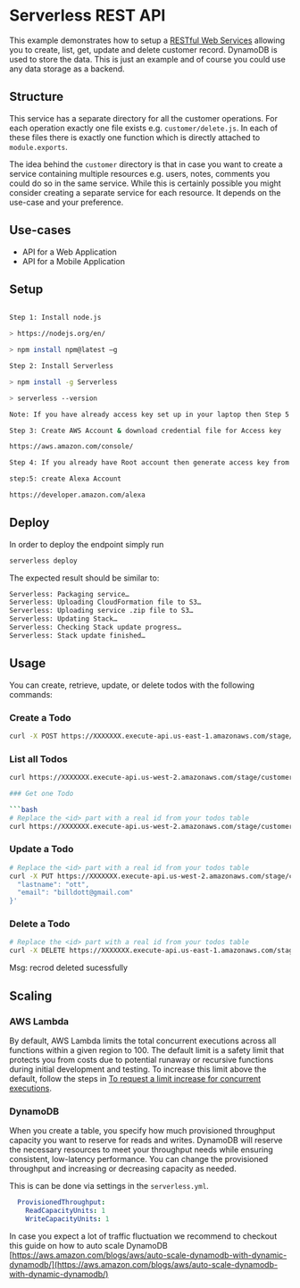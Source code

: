 # Serverless REST API

This example demonstrates how to setup a [RESTful Web Services](https://en.wikipedia.org/wiki/Representational_state_transfer#Applied_to_web_services) allowing you to create, list, get, update and delete customer record. DynamoDB is used to store the data. This is just an example and of course you could use any data storage as a backend.

## Structure

This service has a separate directory for all the customer operations. For each operation exactly one file exists e.g. `customer/delete.js`. In each of these files there is exactly one function which is directly attached to `module.exports`.

The idea behind the `customer` directory is that in case you want to create a service containing multiple resources e.g. users, notes, comments you could do so in the same service. While this is certainly possible you might consider creating a separate service for each resource. It depends on the use-case and your preference.

## Use-cases

- API for a Web Application
- API for a Mobile Application

## Setup

```bash

Step 1: Install node.js 

> https://nodejs.org/en/ 

> npm install npm@latest –g 

Step 2: Install Serverless 

> npm install -g Serverless

> serverless --version 

Note: If you have already access key set up in your laptop then Step 5 & 6 steps are not needed 

Step 3: Create AWS Account & download credential file for Access key 

https://aws.amazon.com/console/

Step 4: If you already have Root account then generate access key from Security tab from User tab and save csv file in local 

step:5: create Alexa Account 

https://developer.amazon.com/alexa 

```

## Deploy

In order to deploy the endpoint simply run

```bash
serverless deploy
```

The expected result should be similar to:

```bash
Serverless: Packaging service…
Serverless: Uploading CloudFormation file to S3…
Serverless: Uploading service .zip file to S3…
Serverless: Updating Stack…
Serverless: Checking Stack update progress…
Serverless: Stack update finished…

```

## Usage

You can create, retrieve, update, or delete todos with the following commands:

### Create a Todo

```bash
curl -X POST https://XXXXXXX.execute-api.us-east-1.amazonaws.com/stage/customer--data  '{	"firstname": "bill",	"lastname" : "ott",	"email" : "billdott@gmail.com"}'

```

### List all Todos

```bash
curl https://XXXXXXX.execute-api.us-west-2.amazonaws.com/stage/customer

### Get one Todo

```bash
# Replace the <id> part with a real id from your todos table
curl https://XXXXXXX.execute-api.us-west-2.amazonaws.com/stage/customer/<id>
```

### Update a Todo

```bash
# Replace the <id> part with a real id from your todos table
curl -X PUT https://XXXXXXX.execute-api.us-west-2.amazonaws.com/stage/customer<id> --data '{  "firstname": "bill",
  "lastname": "ott",
  "email": "billdott@gmail.com"
}'
```

### Delete a Todo

```bash
# Replace the <id> part with a real id from your todos table
curl -X DELETE https://XXXXXXX.execute-api.us-east-1.amazonaws.com/stage/customer/<id>
```
Msg: recrod deleted sucessfully

## Scaling

### AWS Lambda

By default, AWS Lambda limits the total concurrent executions across all functions within a given region to 100. The default limit is a safety limit that protects you from costs due to potential runaway or recursive functions during initial development and testing. To increase this limit above the default, follow the steps in 
[To request a limit increase for concurrent executions](http://docs.aws.amazon.com/lambda/latest/dg/concurrent-executions.html#increase-concurrent-executions-limit).

### DynamoDB

When you create a table, you specify how much provisioned throughput capacity you want to reserve for reads and writes. DynamoDB will reserve the necessary resources to meet your throughput needs while ensuring consistent, low-latency performance. You can change the provisioned throughput and increasing or decreasing capacity as needed.

This is can be done via settings in the `serverless.yml`.

```yaml
  ProvisionedThroughput:
    ReadCapacityUnits: 1
    WriteCapacityUnits: 1
```

In case you expect a lot of traffic fluctuation we recommend to 
checkout this guide on how to auto scale DynamoDB [https://aws.amazon.com/blogs/aws/auto-scale-dynamodb-with-dynamic-dynamodb/](https://aws.amazon.com/blogs/aws/auto-scale-dynamodb-with-dynamic-dynamodb/)

